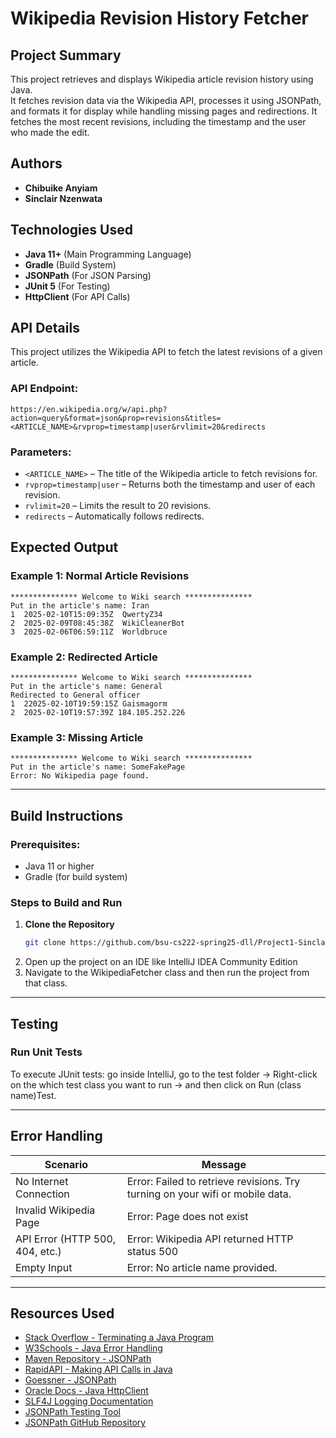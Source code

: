 # Wikipedia Revision History Fetcher 

## Project Summary  
This project retrieves and displays Wikipedia article revision history using Java.  
It fetches revision data via the Wikipedia API, processes it using JSONPath,  
and formats it for display while handling missing pages and redirections. 
It fetches the most recent revisions, including the timestamp and the user who made the edit.

## Authors  
- **Chibuike Anyiam**  
- **Sinclair Nzenwata**  

## Technologies Used  
- **Java 11+** (Main Programming Language)  
- **Gradle** (Build System)  
- **JSONPath** (For JSON Parsing)  
- **JUnit 5** (For Testing)  
- **HttpClient** (For API Calls)  

## API Details

This project utilizes the Wikipedia API to fetch the latest revisions of a given article.

### **API Endpoint:**

```
https://en.wikipedia.org/w/api.php?action=query&format=json&prop=revisions&titles=<ARTICLE_NAME>&rvprop=timestamp|user&rvlimit=20&redirects
```

### **Parameters:**

- `<ARTICLE_NAME>` – The title of the Wikipedia article to fetch revisions for.
- `rvprop=timestamp|user` – Returns both the timestamp and user of each revision.
- `rvlimit=20` – Limits the result to 20 revisions.
- `redirects` – Automatically follows redirects.

## Expected Output

### **Example 1: Normal Article Revisions**

```
*************** Welcome to Wiki search ***************
Put in the article's name: Iran
1  2025-02-10T15:09:35Z  QwertyZ34
2  2025-02-09T08:45:38Z  WikiCleanerBot
3  2025-02-06T06:59:11Z  Worldbruce
```

### **Example 2: Redirected Article**

```
*************** Welcome to Wiki search ***************
Put in the article's name: General
Redirected to General officer
1  22025-02-10T19:59:15Z Gaismagorm
2  2025-02-10T19:57:39Z 184.105.252.226
```

### **Example 3: Missing Article**

```
*************** Welcome to Wiki search ***************
Put in the article's name: SomeFakePage
Error: No Wikipedia page found.
```
---

## Build Instructions

### **Prerequisites:**

- Java 11 or higher
- Gradle (for build system)

### Steps to Build and Run  

1. **Clone the Repository**  
   ```sh
   git clone https://github.com/bsu-cs222-spring25-dll/Project1-SinclairNzenwata-ChibuikeAnyiam.git
2. Open up the project on an IDE like IntelliJ IDEA Community Edition
3. Navigate to the WikipediaFetcher class and then run the project from that class.

---

## Testing
### Run Unit Tests
To execute JUnit tests: go inside IntelliJ, go to the test folder → Right-click on the which test class you want to run → and then click on Run (class name)Test.

---

## Error Handling
| Scenario                  | Message                                 |
|---------------------------|-----------------------------------------|
| No Internet Connection     | Error: Failed to retrieve revisions. Try turning on your wifi or mobile data. |
| Invalid Wikipedia Page     | Error: Page does not exist              |
| API Error (HTTP 500, 404, etc.) | Error: Wikipedia API returned HTTP status 500 |
| Empty Input    | Error: No article name provided.  |


---

## Resources Used  
- [Stack Overflow - Terminating a Java Program](https://stackoverflow.com/questions/22452930/terminating-a-java-program)  
- [W3Schools - Java Error Handling](https://www.w3schools.com/java/java_ref_errors.asp)  
- [Maven Repository - JSONPath](https://mvnrepository.com/artifact/com.jayway.jsonpath/json-path/2.9.0)  
- [RapidAPI - Making API Calls in Java](https://rapidapi.com/guides/make-api-call-java)  
- [Goessner - JSONPath](https://goessner.net/)  
- [Oracle Docs - Java HttpClient](https://docs.oracle.com/en/java/javase/11/docs/api/java.net.http/java/net/http/HttpClient.html)  
- [SLF4J Logging Documentation](https://www.slf4j.org/codes.html#noProviders)  
- [JSONPath Testing Tool](https://jsonpath.com/)  
- [JSONPath GitHub Repository](https://github.com/json-path/JsonPath) 






